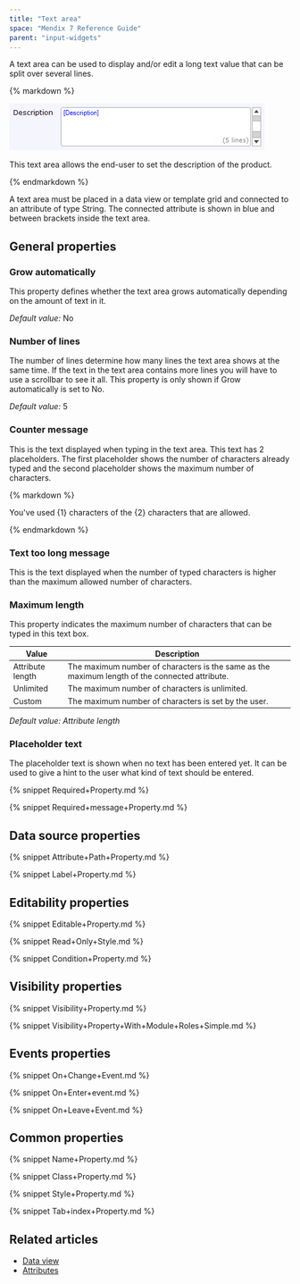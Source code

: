 ```yaml
---
title: "Text area"
space: "Mendix 7 Reference Guide"
parent: "input-widgets"
---
```



A text area can be used to display and/or edit a long text value that can be split over several lines.

<div class="alert alert-info">{% markdown %}

![](attachments/16713877/16843992.png)

This text area allows the end-user to set the description of the product.

{% endmarkdown %}</div>

A text area must be placed in a data view or template grid and connected to an attribute of type String. The connected attribute is shown in blue and between brackets inside the text area.

## General properties

### Grow automatically

This property defines whether the text area grows automatically depending on the amount of text in it.

_Default value:_ No

### Number of lines

The number of lines determine how many lines the text area shows at the same time. If the text in the text area contains more lines you will have to use a scrollbar to see it all. This property is only shown if Grow automatically is set to No.

_Default value:_ 5

### Counter message

This is the text displayed when typing in the text area. This text has 2 placeholders. The first placeholder shows the number of characters already typed and the second placeholder shows the maximum number of characters.

<div class="alert alert-info">{% markdown %}

You've used {1} characters of the {2} characters that are allowed.

{% endmarkdown %}</div>

### Text too long message

This is the text displayed when the number of typed characters is higher than the maximum allowed number of characters.

### Maximum length

This property indicates the maximum number of characters that can be typed in this text box.

| Value | Description |
| --- | --- |
| Attribute length | The maximum number of characters is the same as the maximum length of the connected attribute. |
| Unlimited | The maximum number of characters is unlimited. |
| Custom | The maximum number of characters is set by the user. |

_Default value: Attribute length_

### Placeholder text

The placeholder text is shown when no text has been entered yet. It can be used to give a hint to the user what kind of text should be entered.

{% snippet Required+Property.md %}

{% snippet Required+message+Property.md %}

## Data source properties

{% snippet Attribute+Path+Property.md %}

{% snippet Label+Property.md %}

## Editability properties

{% snippet Editable+Property.md %}

{% snippet Read+Only+Style.md %}

{% snippet Condition+Property.md %}

## Visibility properties

{% snippet Visibility+Property.md %}

{% snippet Visibility+Property+With+Module+Roles+Simple.md %}

## Events properties

{% snippet On+Change+Event.md %}

{% snippet On+Enter+event.md %}

{% snippet On+Leave+Event.md %}

## Common properties

{% snippet Name+Property.md %}

{% snippet Class+Property.md %}

{% snippet Style+Property.md %}

{% snippet Tab+index+Property.md %}

## Related articles

*   [Data view](data-view)
*   [Attributes](attributes)
